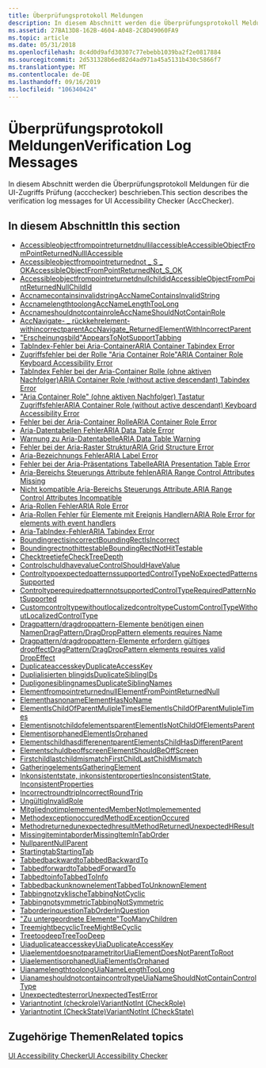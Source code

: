 ```yaml
---
title: Überprüfungsprotokoll Meldungen
description: In diesem Abschnitt werden die Überprüfungsprotokoll Meldungen für die UI-Zugriffs Prüfung (accchecker) beschrieben.
ms.assetid: 27BA13D8-162B-4604-A048-2C8D49060FA9
ms.topic: article
ms.date: 05/31/2018
ms.openlocfilehash: 8c4d0d9afd30307c77ebebb1039ba2f2e0817884
ms.sourcegitcommit: 2d531328b6ed82d4ad971a45a5131b430c5866f7
ms.translationtype: MT
ms.contentlocale: de-DE
ms.lasthandoff: 09/16/2019
ms.locfileid: "106340424"
---
```

# <a name="verification-log-messages"></a><span data-ttu-id="a9a4b-103">Überprüfungsprotokoll Meldungen</span><span class="sxs-lookup"><span data-stu-id="a9a4b-103">Verification Log Messages</span></span>

<span data-ttu-id="a9a4b-104">In diesem Abschnitt werden die Überprüfungsprotokoll Meldungen für die UI-Zugriffs Prüfung (accchecker) beschrieben.</span><span class="sxs-lookup"><span data-stu-id="a9a4b-104">This section describes the verification log messages for UI Accessibility Checker (AccChecker).</span></span>

## <a name="in-this-section"></a><span data-ttu-id="a9a4b-105">In diesem Abschnitt</span><span class="sxs-lookup"><span data-stu-id="a9a4b-105">In this section</span></span>

-   [<span data-ttu-id="a9a4b-106">Accessibleobjectfrompointreturnetdnullilaccessible</span><span class="sxs-lookup"><span data-stu-id="a9a4b-106">AccessibleObjectFromPointReturnedNullIAccessible</span></span>](accessibleobjectfrompointreturnednulliaccessible.md)
-   [<span data-ttu-id="a9a4b-107">Accessibleobjectfrompointreturnednot \_ S \_ OK</span><span class="sxs-lookup"><span data-stu-id="a9a4b-107">AccessibleObjectFromPointReturnedNot\_S\_OK</span></span>](accessibleobjectfrompointreturnednot-s-ok.md)
-   [<span data-ttu-id="a9a4b-108">Accessibleobjectfrompointreturnetdnullchildid</span><span class="sxs-lookup"><span data-stu-id="a9a4b-108">AccessibleObjectFromPointReturnedNullChildId</span></span>](accessibleobjectfrompointreturnednullchildid.md)
-   [<span data-ttu-id="a9a4b-109">Accnamecontainsinvalidstring</span><span class="sxs-lookup"><span data-stu-id="a9a4b-109">AccNameContainsInvalidString</span></span>](accnamecontainsinvalidstring.md)
-   [<span data-ttu-id="a9a4b-110">Accnamelengthtoolong</span><span class="sxs-lookup"><span data-stu-id="a9a4b-110">AccNameLengthTooLong</span></span>](accnamelengthtoolong.md)
-   [<span data-ttu-id="a9a4b-111">Accnameshouldnotcontainrole</span><span class="sxs-lookup"><span data-stu-id="a9a4b-111">AccNameShouldNotContainRole</span></span>](accnameshouldnotcontainrole.md)
-   [<span data-ttu-id="a9a4b-112">AccNavigate- \_ rückkehrelement-withincorrectparent</span><span class="sxs-lookup"><span data-stu-id="a9a4b-112">AccNavigate\_ReturnedElementWithIncorrectParent</span></span>](accnavigate-returnedelementwithincorrectparent.md)
-   [<span data-ttu-id="a9a4b-113">"Erscheinungsbild"</span><span class="sxs-lookup"><span data-stu-id="a9a4b-113">AppearsToNotSupportTabbing</span></span>](appearstonotsupporttabbing.md)
-   [<span data-ttu-id="a9a4b-114">TabIndex-Fehler bei Aria-Container</span><span class="sxs-lookup"><span data-stu-id="a9a4b-114">ARIA Container Tabindex Error</span></span>](aria-container-tabindex.md)
-   [<span data-ttu-id="a9a4b-115">Zugriffsfehler bei der Rolle "Aria Container Role"</span><span class="sxs-lookup"><span data-stu-id="a9a4b-115">ARIA Container Role Keyboard Accessibility Error</span></span>](aria-container-keyboard-events.md)
-   [<span data-ttu-id="a9a4b-116">TabIndex Fehler bei der Aria-Container Rolle (ohne aktiven Nachfolger)</span><span class="sxs-lookup"><span data-stu-id="a9a4b-116">ARIA Container Role (without active descendant) Tabindex Error</span></span>](aria-container--no-active-descendant--tabindex.md)
-   [<span data-ttu-id="a9a4b-117">"Aria Container Role" (ohne aktiven Nachfolger) Tastatur Zugriffsfehler</span><span class="sxs-lookup"><span data-stu-id="a9a4b-117">ARIA Container Role (without active descendant) Keyboard Accessibility Error</span></span>](aria-container--no-active-descendants--keyboard-events.md)
-   [<span data-ttu-id="a9a4b-118">Fehler bei der Aria-Container Rolle</span><span class="sxs-lookup"><span data-stu-id="a9a4b-118">ARIA Container Role Error</span></span>](aria-container-role.md)
-   [<span data-ttu-id="a9a4b-119">Aria-Datentabellen Fehler</span><span class="sxs-lookup"><span data-stu-id="a9a4b-119">ARIA Data Table Error</span></span>](aria-table-name-and-header.md)
-   [<span data-ttu-id="a9a4b-120">Warnung zu Aria-Datentabelle</span><span class="sxs-lookup"><span data-stu-id="a9a4b-120">ARIA Data Table Warning</span></span>](aria-data-table-description.md)
-   [<span data-ttu-id="a9a4b-121">Fehler bei der Aria-Raster Struktur</span><span class="sxs-lookup"><span data-stu-id="a9a4b-121">ARIA Grid Structure Error</span></span>](aria-grid-structure.md)
-   [<span data-ttu-id="a9a4b-122">Aria-Bezeichnungs Fehler</span><span class="sxs-lookup"><span data-stu-id="a9a4b-122">ARIA Label Error</span></span>](aria-label.md)
-   [<span data-ttu-id="a9a4b-123">Fehler bei der Aria-Präsentations Tabelle</span><span class="sxs-lookup"><span data-stu-id="a9a4b-123">ARIA Presentation Table Error</span></span>](aria-layout-table.md)
-   [<span data-ttu-id="a9a4b-124">Aria-Bereichs Steuerungs Attribute fehlen</span><span class="sxs-lookup"><span data-stu-id="a9a4b-124">ARIA Range Control Attributes Missing</span></span>](aria-range-control-attributes-missing.md)
-   [<span data-ttu-id="a9a4b-125">Nicht kompatible Aria-Bereichs Steuerungs Attribute.</span><span class="sxs-lookup"><span data-stu-id="a9a4b-125">ARIA Range Control Attributes Incompatible</span></span>](aria-range-control-attribute-out-of-range.md)
-   [<span data-ttu-id="a9a4b-126">Aria-Rollen Fehler</span><span class="sxs-lookup"><span data-stu-id="a9a4b-126">ARIA Role Error</span></span>](aria-role-invalid.md)
-   [<span data-ttu-id="a9a4b-127">Aria-Rollen Fehler für Elemente mit Ereignis Handlern</span><span class="sxs-lookup"><span data-stu-id="a9a4b-127">ARIA Role Error for elements with event handlers</span></span>](aria-role-missing.md)
-   [<span data-ttu-id="a9a4b-128">Aria-TabIndex-Fehler</span><span class="sxs-lookup"><span data-stu-id="a9a4b-128">ARIA Tabindex Error</span></span>](aria-click-tabindex.md)
-   [<span data-ttu-id="a9a4b-129">Boundingrectisincorrect</span><span class="sxs-lookup"><span data-stu-id="a9a4b-129">BoundingRectIsIncorrect</span></span>](boundingrectisincorrect.md)
-   [<span data-ttu-id="a9a4b-130">Boundingrectnothittestable</span><span class="sxs-lookup"><span data-stu-id="a9a4b-130">BoundingRectNotHitTestable</span></span>](boundingrectnothittestable.md)
-   [<span data-ttu-id="a9a4b-131">Checktreetiefe</span><span class="sxs-lookup"><span data-stu-id="a9a4b-131">CheckTreeDepth</span></span>](checktreedepth.md)
-   [<span data-ttu-id="a9a4b-132">Controlschuldhavevalue</span><span class="sxs-lookup"><span data-stu-id="a9a4b-132">ControlShouldHaveValue</span></span>](controlshouldhavevalue.md)
-   [<span data-ttu-id="a9a4b-133">Controltypoexpectedpatternssupported</span><span class="sxs-lookup"><span data-stu-id="a9a4b-133">ControlTypeNoExpectedPatternsSupported</span></span>](controltypenoexpectedpatternssupported.md)
-   [<span data-ttu-id="a9a4b-134">Controltyperequiredpatternnotsupported</span><span class="sxs-lookup"><span data-stu-id="a9a4b-134">ControlTypeRequiredPatternNotSupported</span></span>](controltyperequiredpatternnotsupported.md)
-   [<span data-ttu-id="a9a4b-135">Customcontroltypewithoutlocalizedcontroltype</span><span class="sxs-lookup"><span data-stu-id="a9a4b-135">CustomControlTypeWithoutLocalizedControlType</span></span>](customcontroltypewithoutlocalizedcontroltype.md)
-   [<span data-ttu-id="a9a4b-136">Dragpattern/dragdroppattern-Elemente benötigen einen Namen</span><span class="sxs-lookup"><span data-stu-id="a9a4b-136">DragPattern/DragDropPattern elements requires Name</span></span>](dragpattern-dragdroppattern-elements-requires-name-.md)
-   [<span data-ttu-id="a9a4b-137">Dragpattern/dragdroppattern-Elemente erfordern gültiges dropffect</span><span class="sxs-lookup"><span data-stu-id="a9a4b-137">DragPattern/DragDropPattern elements requires valid DropEffect</span></span>](dragpattern-dragdroppattern-elements-requires-valid-dropeffect.md)
-   [<span data-ttu-id="a9a4b-138">Duplicateaccesskey</span><span class="sxs-lookup"><span data-stu-id="a9a4b-138">DuplicateAccessKey</span></span>](duplicateaccesskey.md)
-   [<span data-ttu-id="a9a4b-139">Duplialisierten blingids</span><span class="sxs-lookup"><span data-stu-id="a9a4b-139">DuplicateSiblingIDs</span></span>](duplicatesiblingids.md)
-   [<span data-ttu-id="a9a4b-140">Dupligonesiblingnames</span><span class="sxs-lookup"><span data-stu-id="a9a4b-140">DuplicateSiblingNames</span></span>](duplicatesiblingnames.md)
-   [<span data-ttu-id="a9a4b-141">Elementfrompointreturnednull</span><span class="sxs-lookup"><span data-stu-id="a9a4b-141">ElementFromPointReturnedNull</span></span>](elementfrompointreturnednull.md)
-   [<span data-ttu-id="a9a4b-142">Elementhasnoname</span><span class="sxs-lookup"><span data-stu-id="a9a4b-142">ElementHasNoName</span></span>](elementhasnoname.md)
-   [<span data-ttu-id="a9a4b-143">ElementIsChildOfParentMulipleTimes</span><span class="sxs-lookup"><span data-stu-id="a9a4b-143">ElementIsChildOfParentMulipleTimes</span></span>](elementischildofparentmulipletimes.md)
-   [<span data-ttu-id="a9a4b-144">Elementisnotchildofelementsparent</span><span class="sxs-lookup"><span data-stu-id="a9a4b-144">ElementIsNotChildOfElementsParent</span></span>](elementisnotchildofelementsparent.md)
-   [<span data-ttu-id="a9a4b-145">Elementisorphaned</span><span class="sxs-lookup"><span data-stu-id="a9a4b-145">ElementIsOrphaned</span></span>](elementisorphaned.md)
-   [<span data-ttu-id="a9a4b-146">Elementschildhasdifferenentparent</span><span class="sxs-lookup"><span data-stu-id="a9a4b-146">ElementsChildHasDifferentParent</span></span>](elementschildhasdifferentparent.md)
-   [<span data-ttu-id="a9a4b-147">Elementschuldbeoffscreen</span><span class="sxs-lookup"><span data-stu-id="a9a4b-147">ElementShouldBeOffScreen</span></span>](elementshouldbeoffscreen.md)
-   [<span data-ttu-id="a9a4b-148">Firstchildlastchildmismatch</span><span class="sxs-lookup"><span data-stu-id="a9a4b-148">FirstChildLastChildMismatch</span></span>](firstchildlastchildmismatch.md)
-   [<span data-ttu-id="a9a4b-149">Gatheringelements</span><span class="sxs-lookup"><span data-stu-id="a9a4b-149">GatheringElement</span></span>](gatheringelement.md)
-   [<span data-ttu-id="a9a4b-150">Inkonsistentstate, inkonsistentproperties</span><span class="sxs-lookup"><span data-stu-id="a9a4b-150">InconsistentState, InconsistentProperties</span></span>](inconsistentstate--inconsistentproperties.md)
-   [<span data-ttu-id="a9a4b-151">Incorrectroundtrip</span><span class="sxs-lookup"><span data-stu-id="a9a4b-151">IncorrectRoundTrip</span></span>](incorrectroundtrip.md)
-   [<span data-ttu-id="a9a4b-152">Ungültig</span><span class="sxs-lookup"><span data-stu-id="a9a4b-152">InvalidRole</span></span>](invalidrole.md)
-   [<span data-ttu-id="a9a4b-153">Mitgliednotimplememented</span><span class="sxs-lookup"><span data-stu-id="a9a4b-153">MemberNotImplememented</span></span>](membernotimplememented.md)
-   [<span data-ttu-id="a9a4b-154">Methodexceptionoccured</span><span class="sxs-lookup"><span data-stu-id="a9a4b-154">MethodExceptionOccured</span></span>](methodexceptionoccured.md)
-   [<span data-ttu-id="a9a4b-155">Methodreturnedunexpectedhresult</span><span class="sxs-lookup"><span data-stu-id="a9a4b-155">MethodReturnedUnexpectedHResult</span></span>](methodreturnedunexpectedhresult.md)
-   [<span data-ttu-id="a9a4b-156">Missingitemintaborder</span><span class="sxs-lookup"><span data-stu-id="a9a4b-156">MissingItemInTabOrder</span></span>](missingitemintaborder.md)
-   [<span data-ttu-id="a9a4b-157">Nullparent</span><span class="sxs-lookup"><span data-stu-id="a9a4b-157">NullParent</span></span>](nullparent.md)
-   [<span data-ttu-id="a9a4b-158">Startingtab</span><span class="sxs-lookup"><span data-stu-id="a9a4b-158">StartingTab</span></span>](startingtab.md)
-   [<span data-ttu-id="a9a4b-159">Tabbedbackwardto</span><span class="sxs-lookup"><span data-stu-id="a9a4b-159">TabbedBackwardTo</span></span>](tabbedbackwardto.md)
-   [<span data-ttu-id="a9a4b-160">Tabbedforwardto</span><span class="sxs-lookup"><span data-stu-id="a9a4b-160">TabbedForwardTo</span></span>](tabbedforwardto.md)
-   [<span data-ttu-id="a9a4b-161">Tabbedtoinfo</span><span class="sxs-lookup"><span data-stu-id="a9a4b-161">TabbedToInfo</span></span>](tabbedtoinfo.md)
-   [<span data-ttu-id="a9a4b-162">Tabbedbackunknownelement</span><span class="sxs-lookup"><span data-stu-id="a9a4b-162">TabbedToUnknownElement</span></span>](tabbedtounknownelement.md)
-   [<span data-ttu-id="a9a4b-163">Tabbingnotzyklische</span><span class="sxs-lookup"><span data-stu-id="a9a4b-163">TabbingNotCyclic</span></span>](tabbingnotcyclic.md)
-   [<span data-ttu-id="a9a4b-164">Tabbingnotsymmetric</span><span class="sxs-lookup"><span data-stu-id="a9a4b-164">TabbingNotSymmetric</span></span>](tabbingnotsymmetric.md)
-   [<span data-ttu-id="a9a4b-165">Taborderinquestion</span><span class="sxs-lookup"><span data-stu-id="a9a4b-165">TabOrderInQuestion</span></span>](taborderinquestion.md)
-   [<span data-ttu-id="a9a4b-166">"Zu untergeordnete Elemente"</span><span class="sxs-lookup"><span data-stu-id="a9a4b-166">TooManyChildren</span></span>](toomanychildren.md)
-   [<span data-ttu-id="a9a4b-167">Treemightbecyclic</span><span class="sxs-lookup"><span data-stu-id="a9a4b-167">TreeMightBeCyclic</span></span>](treemightbecyclic.md)
-   [<span data-ttu-id="a9a4b-168">Treetoodeep</span><span class="sxs-lookup"><span data-stu-id="a9a4b-168">TreeTooDeep</span></span>](treetoodeep.md)
-   [<span data-ttu-id="a9a4b-169">Uiaduplicateaccesskey</span><span class="sxs-lookup"><span data-stu-id="a9a4b-169">UiaDuplicateAccessKey</span></span>](uiaduplicateaccesskey.md)
-   [<span data-ttu-id="a9a4b-170">Uiaelementdoesnotparametritor</span><span class="sxs-lookup"><span data-stu-id="a9a4b-170">UiaElementDoesNotParentToRoot</span></span>](uiaelementdoesnotparenttoroot.md)
-   [<span data-ttu-id="a9a4b-171">Uiaelementisorphaned</span><span class="sxs-lookup"><span data-stu-id="a9a4b-171">UiaElementIsOrphaned</span></span>](uiaelementisorphaned.md)
-   [<span data-ttu-id="a9a4b-172">Uianamelengthtoolong</span><span class="sxs-lookup"><span data-stu-id="a9a4b-172">UiaNameLengthTooLong</span></span>](uianamelengthtoolong.md)
-   [<span data-ttu-id="a9a4b-173">Uianameshouldnotcontaincontroltype</span><span class="sxs-lookup"><span data-stu-id="a9a4b-173">UiaNameShouldNotContainControlType</span></span>](uianameshouldnotcontaincontroltype.md)
-   [<span data-ttu-id="a9a4b-174">Unexpectedtesterror</span><span class="sxs-lookup"><span data-stu-id="a9a4b-174">UnexpectedTestError</span></span>](unexpectedtesterror.md)
-   [<span data-ttu-id="a9a4b-175">Variantnotint (checkrole)</span><span class="sxs-lookup"><span data-stu-id="a9a4b-175">VariantNotInt (CheckRole)</span></span>](variantnotint.md)
-   [<span data-ttu-id="a9a4b-176">Variantnotint (CheckState)</span><span class="sxs-lookup"><span data-stu-id="a9a4b-176">VariantNotInt (CheckState)</span></span>](variantnotint--checkstate-.md)

## <a name="related-topics"></a><span data-ttu-id="a9a4b-177">Zugehörige Themen</span><span class="sxs-lookup"><span data-stu-id="a9a4b-177">Related topics</span></span>

<dl> <dt>

[<span data-ttu-id="a9a4b-178">UI Accessibility Checker</span><span class="sxs-lookup"><span data-stu-id="a9a4b-178">UI Accessibility Checker</span></span>](ui-accessibility-checker.md)
</dt> </dl>

 

 




